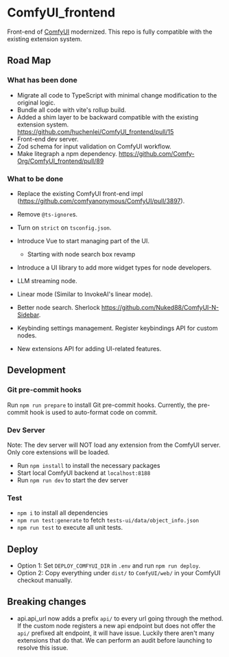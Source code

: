 # ComfyUI_frontend

Front-end of [ComfyUI](https://github.com/comfyanonymous/ComfyUI) modernized. This repo is fully compatible with the existing extension system.

## Road Map

### What has been done

- Migrate all code to TypeScript with minimal change modification to the original logic.
- Bundle all code with vite's rollup build.
- Added a shim layer to be backward compatible with the existing extension system. <https://github.com/huchenlei/ComfyUI_frontend/pull/15>
- Front-end dev server.
- Zod schema for input validation on ComfyUI workflow.
- Make litegraph a npm dependency. <https://github.com/Comfy-Org/ComfyUI_frontend/pull/89>

### What to be done

- Replace the existing ComfyUI front-end impl (<https://github.com/comfyanonymous/ComfyUI/pull/3897>).
- Remove `@ts-ignore`s.
- Turn on `strict` on `tsconfig.json`.
- Introduce Vue to start managing part of the UI.

  - Starting with node search box revamp
- Introduce a UI library to add more widget types for node developers.
- LLM streaming node.
- Linear mode (Similar to InvokeAI's linear mode).
- Better node search. Sherlock https://github.com/Nuked88/ComfyUI-N-Sidebar.
- Keybinding settings management. Register keybindings API for custom nodes.
- New extensions API for adding UI-related features.

## Development

### Git pre-commit hooks

Run `npm run prepare` to install Git pre-commit hooks. Currently, the pre-commit
hook is used to auto-format code on commit.

### Dev Server

Note: The dev server will NOT load any extension from the ComfyUI server. Only
core extensions will be loaded.

- Run `npm install` to install the necessary packages
- Start local ComfyUI backend at `localhost:8188`
- Run `npm run dev` to start the dev server

### Test

- `npm i` to install all dependencies
- `npm run test:generate` to fetch `tests-ui/data/object_info.json`
- `npm run test` to execute all unit tests.

## Deploy

- Option 1: Set `DEPLOY_COMFYUI_DIR` in `.env` and run `npm run deploy`.
- Option 2: Copy everything under `dist/` to `ComfyUI/web/` in your ComfyUI checkout manually.

## Breaking changes

- api.api_url now adds a prefix `api/` to every url going through the method. If the custom node registers a new api endpoint but does not offer the `api/` prefixed alt endpoint, it will have issue. Luckily there aren't many extensions that do that. We can perform an audit before launching to resolve this issue.
